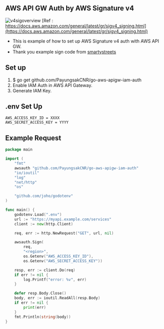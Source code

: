 ## AWS API GW Auth by AWS Signature v4

![v4sigoverview](https://docs.aws.amazon.com/general/latest/gr/images/v4sigoverview.png)
[Ref : https://docs.aws.amazon.com/general/latest/gr/sigv4_signing.html](https://docs.aws.amazon.com/general/latest/gr/sigv4_signing.html)

- This is example of how to set up AWS Signature v4 auth with AWS API GW. 
- Thank you example sign code from [smartystreets](https://github.com/smartystreets-archives/go-aws-auth)

## Set up
1. $ go get github.com/PayungsakCNR/go-aws-apigw-iam-auth
2. Enable IAM Auth in AWS API Gateway.
3. Generate IAM Key.

## .env Set Up
```
AWS_ACCESS_KEY_ID = XXXX
AWS_SECRET_ACCESS_KEY = YYYY
```

## Example Request
```go
package main

import (
	"fmt"
	awsauth "github.com/PayungsakCNR/go-aws-apigw-iam-auth"
	"io/ioutil"
	"log"
	"net/http"
	"os"

	"github.com/joho/godotenv"
)

func main() {
	godotenv.Load(".env")
	url := "https://myapi.example.com/services"
	client := new(http.Client)

	req, err := http.NewRequest("GET", url, nil)

	awsauth.Sign(
		req,
		"<region>",
		os.Getenv("AWS_ACCESS_KEY_ID"),
		os.Getenv("AWS_SECRET_ACCESS_KEY"))

	resp, err := client.Do(req)
	if err != nil {
		log.Printf("error: %v", err)
	}

	defer resp.Body.Close()
	body, err := ioutil.ReadAll(resp.Body)
	if err != nil {
		print(err)
	}
	fmt.Println(string(body))
}
```




